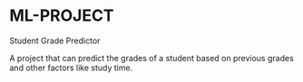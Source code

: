 # ML-PROJECT
Student Grade Predictor



A project that can predict the grades of a student based on previous grades and other factors like study time.
